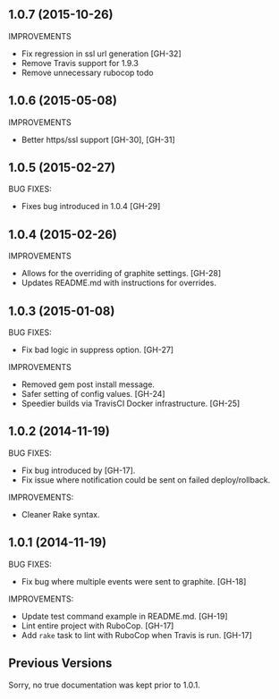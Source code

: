 ## 1.0.7 (2015-10-26)
 IMPROVEMENTS
  - Fix regression in ssl url generation [GH-32]
  - Remove Travis support for 1.9.3
  - Remove unnecessary rubocop todo

## 1.0.6 (2015-05-08)
 IMPROVEMENTS
  - Better https/ssl support [GH-30], [GH-31]

## 1.0.5 (2015-02-27)
 BUG FIXES:
  - Fixes bug introduced in 1.0.4 [GH-29]

## 1.0.4 (2015-02-26)
 IMPROVEMENTS
  - Allows for the overriding of graphite settings. [GH-28]
  - Updates README.md with instructions for overrides.

## 1.0.3 (2015-01-08)
BUG FIXES:
  - Fix bad logic in suppress option. [GH-27]

IMPROVEMENTS
 - Removed gem post install message.
 - Safer setting of config values. [GH-24]
 - Speedier builds via TravisCI Docker infrastructure. [GH-25]

## 1.0.2 (2014-11-19)
BUG FIXES:
  - Fix bug introduced by [GH-17].
  - Fix issue where notification could be sent on failed deploy/rollback.

IMPROVEMENTS:
  - Cleaner Rake syntax.

## 1.0.1 (2014-11-19)
BUG FIXES:
  - Fix bug where multiple events were sent to graphite. [GH-18]

IMPROVEMENTS:
  - Update test command example in README.md. [GH-19]
  - Lint entire project with RuboCop. [GH-17]
  - Add `rake` task to lint with RuboCop when Travis is run. [GH-17]

## Previous Versions
Sorry, no true documentation was kept prior to 1.0.1.
